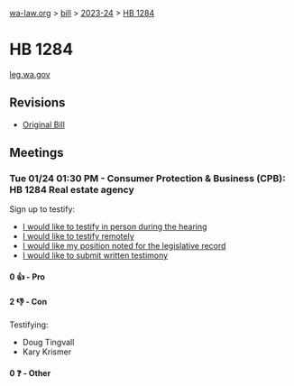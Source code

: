 [wa-law.org](/) > [bill](/bill/) > [2023-24](/bill/2023-24/) > [HB 1284](/bill/2023-24/hb/1284/)

# HB 1284
[leg.wa.gov](https://app.leg.wa.gov/billsummary?BillNumber=1284&Year=2023&Initiative=false)

## Revisions
* [Original Bill](1/)

## Meetings
### Tue 01/24 01:30 PM - Consumer Protection & Business (CPB): HB 1284 Real estate agency
Sign up to testify:
* [I would like to testify in person during the hearing](https://app.leg.wa.gov/csi/Testifier/Add?chamber=House&mId=30491&aId=149578&caId=20635&tId=1)
* [I would like to testify remotely](https://app.leg.wa.gov/csi/Testifier/Add?chamber=House&mId=30491&aId=149578&caId=20635&tId=2)
* [I would like my position noted for the legislative record](https://app.leg.wa.gov/csi/Testifier/Add?chamber=House&mId=30491&aId=149578&caId=20635&tId=3)
* [I would like to submit written testimony](https://app.leg.wa.gov/csi/Testifier/Add?chamber=House&mId=30491&aId=149578&caId=20635&tId=4)

#### 0 👍 - Pro

#### 2 👎 - Con
Testifying:
* Doug Tingvall
* Kary Krismer

#### 0 ❓ - Other
